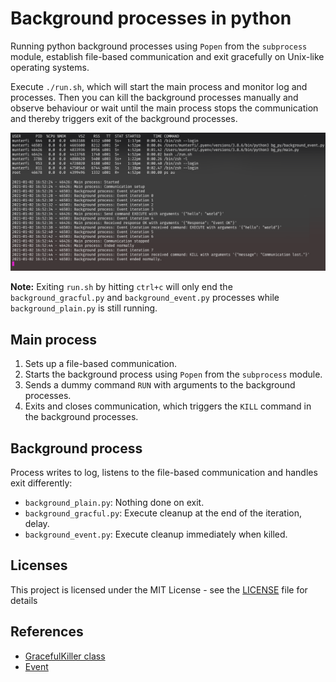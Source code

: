 # Background processes in python

Running python background processes using `Popen` from the `subprocess` module, establish file-based communication and exit gracefully on Unix-like operating systems.

Execute `./run.sh`, which will start the main process and monitor log and processes.
Then you can kill the background processes manually and observe behaviour or wait until the main process stops the communication and thereby triggers exit of the background processes.

![Logs of the a run.sh execution](docs/run.png)

**Note:** Exiting `run.sh` by hitting `ctrl+c` will only end the `background_gracful.py` and `background_event.py` processes while `background_plain.py` is still running.

## Main process

1. Sets up a file-based communication.
2. Starts the background process using `Popen` from the `subprocess` module.
3. Sends a dummy command `RUN` with arguments to the background processes.
4. Exits and closes communication, which triggers the `KILL` command in the background processes.

## Background process

Process writes to log, listens to the file-based communication and handles exit differently:

* `background_plain.py`: Nothing done on exit.
* `background_gracful.py`: Execute cleanup at the end of the iteration, delay.
* `background_event.py`: Execute cleanup immediately when killed.

## Licenses

This project is licensed under the MIT License - see the [LICENSE](LICENSE) file for details

## References

* [GracefulKiller class](https://stackoverflow.com/questions/18499497/how-to-process-sigterm-signal-gracefully)
* [Event](https://stackoverflow.com/questions/5114292/break-interrupt-a-time-sleep-in-python/46346184#46346184)
